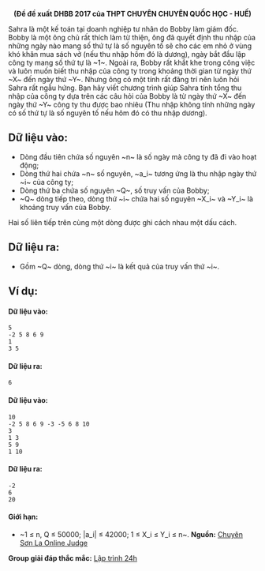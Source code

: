 **<center>(Đề đề xuất DHBB 2017 của THPT CHUYÊN CHUYÊN QUỐC HỌC - HUẾ)</center>**

Sahra là một kế toán tại doanh nghiệp tư nhân do Bobby làm giám đốc. Bobby là một ông chủ rất thích làm từ thiện, ông đã quyết định thu nhập của những ngày nào mang số thứ tự là số nguyên tố sẽ cho các em nhỏ ở vùng khó khăn mua sách vở (nếu thu nhập hôm đó là dương), ngày bắt đầu lập công ty mang số thứ tự là ~1~. Ngoài ra, Bobby rất khắt khe trong công việc và luôn muốn biết thu nhập của công ty trong khoảng thời gian từ ngày thứ ~X~ đến ngày thứ ~Y~. Nhưng ông có một tính rất đãng trí nên luôn hỏi Sahra rất ngẫu hứng. Bạn hãy viết chương trình giúp Sahra tính tổng thu nhập của công ty dựa trên các câu hỏi của Bobby là từ ngày thứ ~X~ đến ngày thứ ~Y~ công ty thu được bao nhiêu (Thu nhập không tính những ngày có số thứ tự là số nguyên tố nếu hôm đó có thu nhập dương).

## Dữ liệu vào:
- Dòng đầu tiên chứa số nguyên ~n~ là số ngày mà công ty đã đi vào hoạt động;
- Dòng thứ hai chứa ~n~ số nguyên, ~a_i~ tương ứng là thu nhập ngày thứ ~i~ của công ty;
- Dòng thứ ba chứa số nguyên ~Q~, số truy vấn của Bobby;
- ~Q~ dòng tiếp theo, dòng thứ ~i~ chứa hai số nguyên ~X_i~ và ~Y_i~ là khoảng truy vấn của Bobby.

Hai số liên tiếp trên cùng một dòng được ghi cách nhau một dấu cách.

## Dữ liệu ra:
- Gồm ~Q~ dòng, dòng thứ ~i~ là kết quả của truy vấn thứ ~i~.

## Ví dụ:
#### Dữ liệu vào:
```
5
-2 5 8 6 9
1
3 5
```

#### Dữ liệu ra:
```
6
```

#### Dữ liệu vào:
```
10
-2 5 8 6 9 -3 -5 6 8 10
3
1 3
5 9
1 10
```

#### Dữ liệu ra:
```
-2
6
20
```

#### Giới hạn:
- ~1 ≤ n, Q ≤ 50000; |a_i| ≤ 42000; 1 ≤ X_i ≤ Y_i ≤ n~.
**Nguồn:** [Chuyên Sơn La Online Judge](http://csloj.ddns.net/)

**Group giải đáp thắc mắc:** [Lập trình 24h](https://www.facebook.com/groups/1386904321519984)